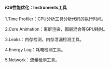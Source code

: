 #### iOS性能优化：Instruments工具



1.Time Profiler：CPU分析工具分析代码的执行时间。



2.Core Animation：离屏渲染，图层混合等GPU耗时。



3.Leaks：内存检测，内存泄漏检测工具。



4.Energy Log：耗电检测工具。



5.Network：流量检测工具。
